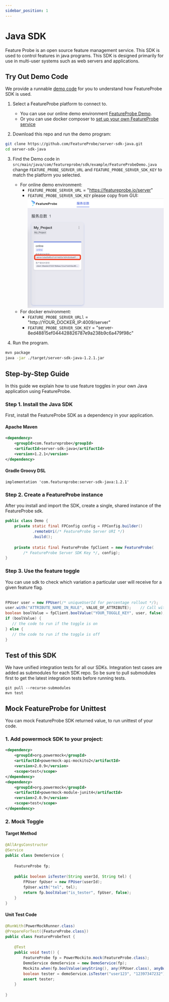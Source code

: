 ```yaml
---
sidebar_position: 1
---
```


# Java SDK

Feature Probe is an open source feature management service. This SDK is used to control features in java programs. This
SDK is designed primarily for use in multi-user systems such as web servers and applications.

## Try Out Demo Code

We provide a runnable [demo code](https://github.com/FeatureProbe/server-sdk-java/blob/main/src/main/java/com/featureprobe/sdk/example/) for you to understand how FeatureProbe SDK is used.

1. Select a FeatureProbe platform to connect to.
    * You can use our online demo environment [FeatureProbe Demo](https://featureprobe.io/login).
    * Or you can use docker composer to [set up your own FeatureProbe service](https://github.com/FeatureProbe/FeatureProbe#1-starting-featureprobe-service-with-docker-compose)

2. Download this repo and run the demo program:
```bash
git clone https://github.com/FeatureProbe/server-sdk-java.git
cd server-sdk-java
```
3. Find the Demo code in `src/main/java/com/featureprobe/sdk/example/FeatureProbeDemo.java` change `FEATURE_PROBE_SERVER_URL` and
   `FEATURE_PROBE_SERVER_SDK_KEY` to match the platform you selected.
    * For online demo environment:
        * `FEATURE_PROBE_SERVER_URL` = "https://featureprobe.io/server"
        * `FEATURE_PROBE_SERVER_SDK_KEY` please copy from GUI:
          ![server_sdk_key snapshot](../../../pictures/server_sdk_key.png)
    * For docker environment:
        * `FEATURE_PROBE_SERVER_URLl` = "http://YOUR_DOCKER_IP:4009/server"
        * `FEATURE_PROBE_SERVER_SDK_KEY` = "server-8ed48815ef044428826787e9a238b9c6a479f98c"

4. Run the program.
```bash
mvn package
java -jar ./target/server-sdk-java-1.2.1.jar
```

## Step-by-Step Guide

In this guide we explain how to use feature toggles in your own Java application using FeatureProbe.

### Step 1. Install the Java SDK

First, install the FeatureProbe SDK as a dependency in your application.

#### Apache Maven

```xml
<dependency>
    <groupId>com.featureprobe</groupId>
    <artifactId>server-sdk-java</artifactId>
    <version>1.2.1</version>
</dependency>
```

#### Gradle Groovy DSL

```text
implementation 'com.featureprobe:server-sdk-java:1.2.1'
```

### Step 2. Create a FeatureProbe instance

After you install and import the SDK, create a single, shared instance of the FeatureProbe sdk.

```java
public class Demo {
    private static final FPConfig config = FPConfig.builder()
            .remoteUri(/* FeatureProbe Server URI */)
            .build();

    private static final FeatureProbe fpClient = new FeatureProbe(
        /* FeatureProbe Server SDK Key */, config);
}
```

### Step 3. Use the feature toggle

You can use sdk to check which variation a particular user will receive for a given feature flag.

```java

FPUser user = new FPUser(/* uniqueUserId for percentage rollout */);
user.with("ATTRIBUTE_NAME_IN_RULE", VALUE_OF_ATTRIBUTE);    // Call with() for each attribute used in Rule.
boolean boolValue = fpClient.boolValue("YOUR_TOGGLE_KEY", user, false);
if (boolValue) {
   // the code to run if the toggle is on
} else {
   // the code to run if the toggle is off
}

```

## Test of this SDK

We have unified integration tests for all our SDKs. Integration test cases are added as submodules for each SDK repo. So
be sure to pull submodules first to get the latest integration tests before running tests.

```shell
git pull --recurse-submodules
mvn test
```

## Mock FeatureProbe for Unittest

You can mock FeatureProbe SDK returned value, to run unittest of your code.

### 1. Add powermock SDK to your project:

```xml
<dependency>
    <groupId>org.powermock</groupId>
    <artifactId>powermock-api-mockito2</artifactId>
    <version>2.0.9</version>
    <scope>test</scope>
</dependency>
<dependency>
    <groupId>org.powermock</groupId>
    <artifactId>powermock-module-junit4</artifactId>
    <version>2.0.9</version>
    <scope>test</scope>
</dependency>
```

### 2. Mock Toggle

#### Target Method

```java
@AllArgsConstructor
@Service
public class DemoService {

    FeatureProbe fp;

    public boolean isTester(String userId, String tel) {
        FPUser fpUser = new FPUser(userId);
        fpUser.with("tel", tel);
        return fp.boolValue("is_tester", fpUser, false);
    }
}
```
#### Unit Test Code

```java
@RunWith(PowerMockRunner.class)
@PrepareForTest({FeatureProbe.class})
public class FeatureProbeTest {

    @Test
    public void test() {
        FeatureProbe fp = PowerMockito.mock(FeatureProbe.class);
        DemoService demoService = new DemoService(fp);
        Mockito.when(fp.boolValue(anyString(), any(FPUser.class), anyBoolean())).thenReturn(true);
        boolean tester = demoService.isTester("user123", "12397347232");
        assert tester;
    }

}
```
